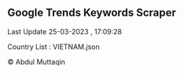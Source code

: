 

## Google Trends Keywords Scraper 
 
Last Update 25-03-2023 , 17:09:28

Country List :
VIETNAM.json



© Abdul Muttaqin 
